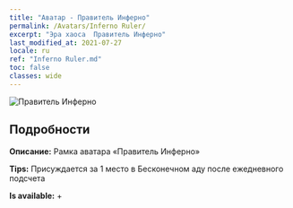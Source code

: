 ```yaml
---
title: "Аватар - Правитель Инферно"
permalink: /Avatars/Inferno Ruler/
excerpt: "Эра хаоса  Правитель Инферно"
last_modified_at: 2021-07-27
locale: ru
ref: "Inferno Ruler.md"
toc: false
classes: wide
---
```

 ![Правитель Инферно](/images/a/avatarFrame_58.png)

## Подробности

 **Описание:** Рамка аватара «Правитель Инферно» 

 **Tips:** Присуждается за 1 место в Бесконечном аду после ежедневного подсчета 

 **Is available:**  + 

